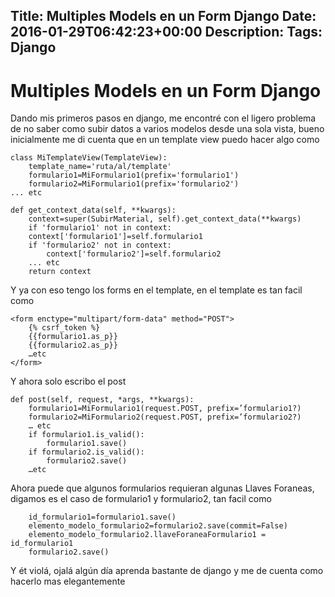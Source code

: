 Title: Multiples Models en un Form Django
Date: 2016-01-29T06:42:23+00:00
Description: 
Tags: Django
---
# Multiples Models en un Form Django
Dando mis primeros pasos en django, me encontré con el ligero problema de no saber como subir datos a varios modelos desde una sola vista, bueno inicialmente me di cuenta que en un template view puedo hacer algo como 

```
class MiTemplateView(TemplateView):
    template_name='ruta/al/template'
    formulario1=MiFormulario1(prefix='formulario1')
    formulario2=MiFormulario1(prefix='formulario2')
... etc
```


```
def get_context_data(self, **kwargs):  
	context=super(SubirMaterial, self).get_context_data(**kwargs)  
    if 'formulario1' not in context:  
    context['formulario1']=self.formulario1  
    if 'formulario2' not in context:  
 		context['formulario2']=self.formulario2  
 	... etc  
 	return context 
```
 Y ya con eso tengo los forms en el template, en el template es tan facil como
 
```
<form enctype="multipart/form-data" method="POST">
	{% csrf_token %}  
 	{{formulario1.as_p}}  
 	{{formulario2.as_p}}  
 	…etc
</form>
```

 Y ahora solo escribo el post
```
def post(self, request, *args, **kwargs):
	formulario1=MiFormulario1(request.POST, prefix=’formulario1?)  
 	formulario2=MiFormulario2(request.POST, prefix=’formulario2?)  
 	… etc  
 	if formulario1.is_valid():  
 		formulario1.save()  
 	if formulario2.is_valid():  
 		formulario2.save()  
 	…etc
```

Ahora puede que algunos formularios requieran algunas Llaves Foraneas, digamos es el caso de formulario1 y formulario2, tan facil como
```
	id_formulario1=formulario1.save()  
	elemento_modelo_formulario2=formulario2.save(commit=False)  
	elemento_modelo_formulario2.llaveForaneaFormulario1 = id_formulario1  
	formulario2.save()
```

Y ét violá, ojalá algún día aprenda bastante de django y me de cuenta como hacerlo mas elegantemente


